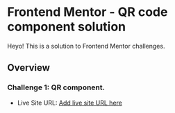 # Frontend Mentor - QR code component solution

Heyo!
This is a solution to Frontend Mentor challenges.

## Overview

### Challenge 1: QR component.
- Live Site URL: [Add live site URL here](https://your-live-site-url.com)

